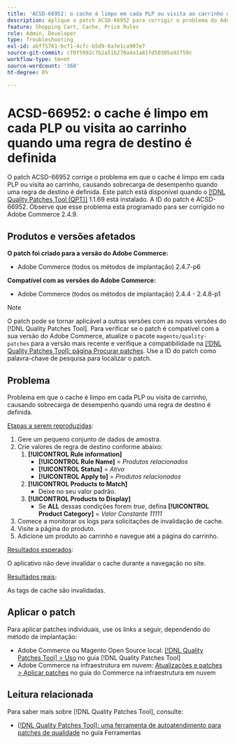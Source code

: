 ```yaml
---
title: 'ACSD-66952: o cache é limpo em cada PLP ou visita ao carrinho quando uma regra de destino é definida'
description: Aplique o patch ACSD-66952 para corrigir o problema do Adobe Commerce em que o cache foi limpo em cada PLP ou visita ao carrinho, causando sobrecarga desnecessária de desempenho, quando uma regra de destino foi definida.
feature: Shopping Cart, Cache, Price Rules
role: Admin, Developer
type: Troubleshooting
exl-id: abff5761-bcf1-4cfc-b5d9-6a7e1ca907e7
source-git-commit: cf0f5992c7b2a51b270a4a1a81fd50305a92759c
workflow-type: tm+mt
source-wordcount: '368'
ht-degree: 0%

---
```


# ACSD-66952: o cache é limpo em cada PLP ou visita ao carrinho quando uma regra de destino é definida

O patch ACSD-66952 corrige o problema em que o cache é limpo em cada PLP ou visita ao carrinho, causando sobrecarga de desempenho quando uma regra de destino é definida. Este patch está disponível quando o [[!DNL Quality Patches Tool (QPT)]](/help/tools/quality-patches-tool/quality-patches-tool-to-self-serve-quality-patches.md) 1.1.69 está instalado. A ID do patch é ACSD-66952. Observe que esse problema está programado para ser corrigido no Adobe Commerce 2.4.9.

## Produtos e versões afetados

**O patch foi criado para a versão do Adobe Commerce:**

* Adobe Commerce (todos os métodos de implantação) 2.4.7-p6

**Compatível com as versões do Adobe Commerce:**

* Adobe Commerce (todos os métodos de implantação) 2.4.4 - 2.4.8-p1

>[!NOTE]
>
>O patch pode se tornar aplicável a outras versões com as novas versões do [!DNL Quality Patches Tool]. Para verificar se o patch é compatível com a sua versão do Adobe Commerce, atualize o pacote `magento/quality-patches` para a versão mais recente e verifique a compatibilidade na [[!DNL Quality Patches Tool]: página Procurar patches](https://experienceleague.adobe.com/tools/commerce-quality-patches/index.html?lang=pt-BR). Use a ID do patch como palavra-chave de pesquisa para localizar o patch.

## Problema

Problema em que o cache é limpo em cada PLP ou visita de carrinho, causando sobrecarga de desempenho quando uma regra de destino é definida.

<u>Etapas a serem reproduzidas</u>:

1. Gere um pequeno conjunto de dados de amostra.
1. Crie valores de regra de destino conforme abaixo:
   1. **[!UICONTROL Rule information]**
      * **[!UICONTROL Rule Name]** = *Produtos relacionados*
      * **[!UICONTROL Status]** = *Ativo*
      * **[!UICONTROL Apply to]** = *Produtos relacionados*
   1. **[!UICONTROL Products to Match]**
      * Deixe no seu valor padrão.
   1. **[!UICONTROL Products to Display]**
      * Se **ALL** dessas condições forem *true*, defina **[!UICONTROL Product Category]** = *Valor Constante 11111*
1. Comece a monitorar os logs para solicitações de invalidação de cache.
1. Visite a página do produto.
1. Adicione um produto ao carrinho e navegue até a página do carrinho.

<u>Resultados esperados</u>:

O aplicativo não deve invalidar o cache durante a navegação no site.

<u>Resultados reais</u>:

As tags de cache são invalidadas.

## Aplicar o patch

Para aplicar patches individuais, use os links a seguir, dependendo do método de implantação:

* Adobe Commerce ou Magento Open Source local: [[!DNL Quality Patches Tool] > Uso](/help/tools/quality-patches-tool/usage.md) no guia [!DNL Quality Patches Tool]
* Adobe Commerce na infraestrutura em nuvem: [Atualizações e patches > Aplicar patches](https://experienceleague.adobe.com/docs/commerce-cloud-service/user-guide/develop/upgrade/apply-patches.html?lang=pt-BR) no guia do Commerce na infraestrutura em nuvem

## Leitura relacionada

Para saber mais sobre [!DNL Quality Patches Tool], consulte:

* [[!DNL Quality Patches Tool]: uma ferramenta de autoatendimento para patches de qualidade](/help/tools/quality-patches-tool/quality-patches-tool-to-self-serve-quality-patches.md) no guia Ferramentas
